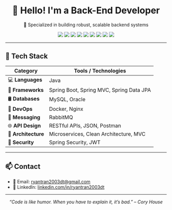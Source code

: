 <h1 align="center">👋 Hello! I'm a Back-End Developer</h1>
<p align="center">🚀 Specialized in building robust, scalable backend systems</p>

<p align="center">
  <img src="https://img.shields.io/badge/Java-ED8B00?style=for-the-badge&logo=openjdk&logoColor=white"/>
  <img src="https://img.shields.io/badge/Spring%20Boot-6DB33F?style=for-the-badge&logo=spring-boot&logoColor=white"/>
  <img src="https://img.shields.io/badge/MySQL-4479A1?style=for-the-badge&logo=mysql&logoColor=white"/>
  <img src="https://img.shields.io/badge/Oracle-F80000?style=for-the-badge&logo=oracle&logoColor=white"/>
  <img src="https://img.shields.io/badge/Docker-2496ED?style=for-the-badge&logo=docker&logoColor=white"/>
  <img src="https://img.shields.io/badge/Nginx-009639?style=for-the-badge&logo=nginx&logoColor=white"/>
  <img src="https://img.shields.io/badge/RabbitMQ-FF6600?style=for-the-badge&logo=rabbitmq&logoColor=white"/>
  <img src="https://img.shields.io/badge/RESTful%20API-blue?style=for-the-badge"/>
  <img src="https://img.shields.io/badge/Microservices-Architecture-6c63ff?style=for-the-badge"/>
</p>

---

## 🧰 Tech Stack

| Category        | Tools / Technologies                                                                 |
|-----------------|----------------------------------------------------------------------------------------|
| 💻 **Languages**      | Java                                                                                  |
| 🌱 **Frameworks**     | Spring Boot, Spring MVC, Spring Data JPA                                              |
| 🛢️ **Databases**      | MySQL, Oracle                                                                         |
| 🐳 **DevOps**         | Docker, Nginx                                                                         |
| 🔁 **Messaging**      | RabbitMQ                                                                              |
| 🌐 **API Design**     | RESTful APIs, JSON, Postman                                                           |
| 🧩 **Architecture**   | Microservices, Clean Architecture, MVC                                                |
| 🔐 **Security**       | Spring Security, JWT                                                                  |

---

## 📫 Contact

- 📧 Email: ryantran2003dt@gmail.com  
- 💼 LinkedIn: [linkedin.com/in/ryantran2003dt](www.linkedin.com/in/ryan-tran-3ba843304)

---

<p align="center"><em>“Code is like humor. When you have to explain it, it’s bad.” – Cory House</em></p>

